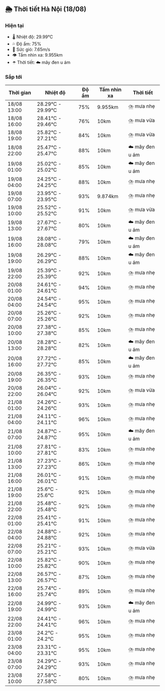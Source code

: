 ## 🌦️ Thời tiết Hà Nội (18/08)

### Hiện tại

- 🌡️ Nhiệt độ: 29.99℃
- 💦 Độ ẩm: 75%
- 💨 Sức gió: 7.65m/s
- 👁️ Tầm nhìn xa: 9.955km
- ☂️ Thời tiết: ☁️ mây đen u ám

### Sắp tới

| Thời gian | Nhiệt độ | Độ ẩm | Tầm nhìn xa | Thời tiết |
| --- | --- | --- | --- | --- |
| 18/08 13:00 | 28.29℃ - 29.99℃ | 75% | 9.955km | ⛈️ mưa nhẹ |
| 18/08 16:00 | 28.41℃ - 29.46℃ | 76% | 10km | ⛈️ mưa vừa |
| 18/08 19:00 | 25.82℃ - 27.21℃ | 84% | 10km | ⛈️ mưa vừa |
| 18/08 22:00 | 25.47℃ - 25.47℃ | 88% | 10km | ☁️ mây đen u ám |
| 19/08 01:00 | 25.02℃ - 25.02℃ | 85% | 10km | ☁️ mây đen u ám |
| 19/08 04:00 | 24.25℃ - 24.25℃ | 88% | 10km | ⛈️ mưa nhẹ |
| 19/08 07:00 | 23.95℃ - 23.95℃ | 93% | 9.874km | ⛈️ mưa nhẹ |
| 19/08 10:00 | 25.52℃ - 25.52℃ | 91% | 10km | ⛈️ mưa vừa |
| 19/08 13:00 | 27.67℃ - 27.67℃ | 80% | 10km | ☁️ mây đen u ám |
| 19/08 16:00 | 28.08℃ - 28.08℃ | 79% | 10km | ☁️ mây đen u ám |
| 19/08 19:00 | 26.29℃ - 26.29℃ | 88% | 10km | ☁️ mây đen u ám |
| 19/08 22:00 | 25.39℃ - 25.39℃ | 92% | 10km | ⛈️ mưa nhẹ |
| 20/08 01:00 | 24.61℃ - 24.61℃ | 94% | 10km | ⛈️ mưa nhẹ |
| 20/08 04:00 | 24.54℃ - 24.54℃ | 95% | 10km | ⛈️ mưa nhẹ |
| 20/08 07:00 | 25.26℃ - 25.26℃ | 92% | 10km | ⛈️ mưa nhẹ |
| 20/08 10:00 | 27.38℃ - 27.38℃ | 85% | 10km | ⛈️ mưa nhẹ |
| 20/08 13:00 | 28.28℃ - 28.28℃ | 82% | 10km | ☁️ mây đen u ám |
| 20/08 16:00 | 27.72℃ - 27.72℃ | 85% | 10km | ☁️ mây đen u ám |
| 20/08 19:00 | 26.35℃ - 26.35℃ | 93% | 10km | ⛈️ mưa nhẹ |
| 20/08 22:00 | 26.04℃ - 26.04℃ | 92% | 10km | ⛈️ mưa vừa |
| 21/08 01:00 | 24.26℃ - 24.26℃ | 93% | 10km | ⛈️ mưa nhẹ |
| 21/08 04:00 | 24.11℃ - 24.11℃ | 96% | 10km | ⛈️ mưa nhẹ |
| 21/08 07:00 | 24.87℃ - 24.87℃ | 95% | 10km | ☁️ mây đen u ám |
| 21/08 10:00 | 27.81℃ - 27.81℃ | 83% | 10km | ⛈️ mưa nhẹ |
| 21/08 13:00 | 27.23℃ - 27.23℃ | 86% | 10km | ⛈️ mưa nhẹ |
| 21/08 16:00 | 26.01℃ - 26.01℃ | 91% | 10km | ⛈️ mưa nhẹ |
| 21/08 19:00 | 25.6℃ - 25.6℃ | 92% | 10km | ⛈️ mưa nhẹ |
| 21/08 22:00 | 25.48℃ - 25.48℃ | 92% | 10km | ⛈️ mưa nhẹ |
| 22/08 01:00 | 25.41℃ - 25.41℃ | 91% | 10km | ⛈️ mưa nhẹ |
| 22/08 04:00 | 24.88℃ - 24.88℃ | 92% | 10km | ⛈️ mưa nhẹ |
| 22/08 07:00 | 25.21℃ - 25.21℃ | 93% | 10km | ⛈️ mưa vừa |
| 22/08 10:00 | 25.82℃ - 25.82℃ | 90% | 10km | ⛈️ mưa nhẹ |
| 22/08 13:00 | 26.57℃ - 26.57℃ | 87% | 10km | ⛈️ mưa nhẹ |
| 22/08 16:00 | 25.74℃ - 25.74℃ | 89% | 10km | ⛈️ mưa nhẹ |
| 22/08 19:00 | 24.99℃ - 24.99℃ | 93% | 10km | ☁️ mây đen u ám |
| 22/08 22:00 | 24.41℃ - 24.41℃ | 96% | 10km | ⛈️ mưa nhẹ |
| 23/08 01:00 | 24.2℃ - 24.2℃ | 95% | 10km | ⛈️ mưa nhẹ |
| 23/08 04:00 | 23.31℃ - 23.31℃ | 95% | 10km | ⛈️ mưa nhẹ |
| 23/08 07:00 | 24.29℃ - 24.29℃ | 93% | 10km | ⛈️ mưa nhẹ |
| 23/08 10:00 | 27.58℃ - 27.58℃ | 80% | 10km | ⛈️ mưa nhẹ |
